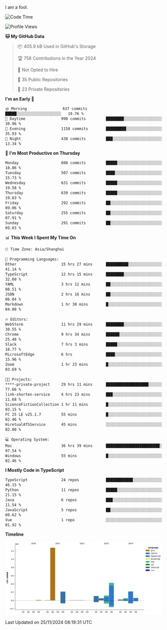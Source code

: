 I am a fool.

<!--START_SECTION:waka-->
![Code Time](http://img.shields.io/badge/Code%20Time-2%2C142%20hrs%2050%20mins-blue)

![Profile Views](http://img.shields.io/badge/Profile%20Views-1-blue)

**🐱 My GitHub Data** 

> 📦 405.9 kB Used in GitHub's Storage 
 > 
> 🏆 758 Contributions in the Year 2024
 > 
> 🚫 Not Opted to Hire
 > 
> 📜 35 Public Repositories 
 > 
> 🔑 23 Private Repositories 
 > 
**I'm an Early 🐤** 

```text
🌞 Morning                637 commits         █████░░░░░░░░░░░░░░░░░░░░   19.76 % 
🌆 Daytime                998 commits         ████████░░░░░░░░░░░░░░░░░   30.96 % 
🌃 Evening                1158 commits        █████████░░░░░░░░░░░░░░░░   35.93 % 
🌙 Night                  430 commits         ███░░░░░░░░░░░░░░░░░░░░░░   13.34 % 
```
📅 **I'm Most Productive on Thursday** 

```text
Monday                   608 commits         █████░░░░░░░░░░░░░░░░░░░░   18.86 % 
Tuesday                  507 commits         ████░░░░░░░░░░░░░░░░░░░░░   15.73 % 
Wednesday                631 commits         █████░░░░░░░░░░░░░░░░░░░░   19.58 % 
Thursday                 639 commits         █████░░░░░░░░░░░░░░░░░░░░   19.83 % 
Friday                   292 commits         ██░░░░░░░░░░░░░░░░░░░░░░░   09.06 % 
Saturday                 255 commits         ██░░░░░░░░░░░░░░░░░░░░░░░   07.91 % 
Sunday                   291 commits         ██░░░░░░░░░░░░░░░░░░░░░░░   09.03 % 
```


📊 **This Week I Spent My Time On** 

```text
🕑︎ Time Zone: Asia/Shanghai

💬 Programming Languages: 
Other                    15 hrs 27 mins      ██████████░░░░░░░░░░░░░░░   41.14 % 
TypeScript               12 hrs 15 mins      ████████░░░░░░░░░░░░░░░░░   32.60 % 
YAML                     3 hrs 11 mins       ██░░░░░░░░░░░░░░░░░░░░░░░   08.51 % 
JSON                     2 hrs 16 mins       ██░░░░░░░░░░░░░░░░░░░░░░░   06.04 % 
Markdown                 1 hr 30 mins        █░░░░░░░░░░░░░░░░░░░░░░░░   04.00 % 

🔥 Editors: 
WebStorm                 11 hrs 29 mins      ████████░░░░░░░░░░░░░░░░░   30.55 % 
Chrome                   9 hrs 34 mins       ██████░░░░░░░░░░░░░░░░░░░   25.48 % 
Slack                    7 hrs 3 mins        █████░░░░░░░░░░░░░░░░░░░░   18.77 % 
MicrosoftEdge            6 hrs               ████░░░░░░░░░░░░░░░░░░░░░   15.96 % 
Zoom                     1 hr 23 mins        █░░░░░░░░░░░░░░░░░░░░░░░░   03.69 % 

🐱‍💻 Projects: 
****-private-project     29 hrs 11 mins      ███████████████████░░░░░░   77.66 % 
link-shorten-service     4 hrs 23 mins       ███░░░░░░░░░░░░░░░░░░░░░░   11.68 % 
ScienceFictionCollection 1 hr 11 mins        █░░░░░░░░░░░░░░░░░░░░░░░░   03.15 % 
FC 25 LE v25.1.7         55 mins             █░░░░░░░░░░░░░░░░░░░░░░░░   02.46 % 
HiretualATSService       45 mins             ░░░░░░░░░░░░░░░░░░░░░░░░░   02.00 % 

💻 Operating System: 
Mac                      36 hrs 39 mins      ████████████████████████░   97.54 % 
Windows                  55 mins             █░░░░░░░░░░░░░░░░░░░░░░░░   02.46 % 
```

**I Mostly Code in TypeScript** 

```text
TypeScript               24 repos            ████████████░░░░░░░░░░░░░   46.15 % 
Python                   11 repos            █████░░░░░░░░░░░░░░░░░░░░   21.15 % 
Java                     6 repos             ███░░░░░░░░░░░░░░░░░░░░░░   11.54 % 
JavaScript               5 repos             ██░░░░░░░░░░░░░░░░░░░░░░░   09.62 % 
Vue                      1 repo              ░░░░░░░░░░░░░░░░░░░░░░░░░   01.92 % 
```



**Timeline**

![Lines of Code chart](https://raw.githubusercontent.com/VeejaLiu/VeejaLiu/master/assets/bar_graph.png)


 Last Updated on 25/11/2024 08:19:31 UTC
<!--END_SECTION:waka-->
